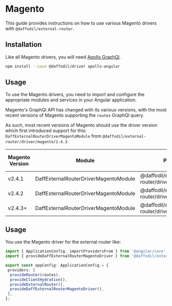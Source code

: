 # Magento

This guide provides instructions on how to use various Magento drivers with `@daffodil/external-router`.

## Installation

Like all Magento drivers, you will need [Apollo GraphQl](https://the-guild.dev/graphql/apollo-angular/docs).

```bash
npm install --save @daffodil/driver apollo-angular
```

## Usage

To use the Magento drivers, you need to import and configure the appropriate modules and services in your Angular application.

Magento's GraphQl API has changed with its various versions, with the most recent versions of Magento supporting the `routes` GraphQl query.

As such, most recent versions of Magento should use the driver version which first introduced support for this: `DaffExternalRouterDriverMagentoModule` from `@daffodil/external-router/driver/magento/2.4.3`.

| Magento Version | Module                                | Package                                        | SEO Data Support |
| --------------- | ------------------------------------- | ---------------------------------------------- | ---------------- |
| v2.4.1          | DaffExternalRouterDriverMagentoModule | @daffodil/external-router/driver/magento/2.4.1 | No               |
| v2.4.2          | DaffExternalRouterDriverMagentoModule | @daffodil/external-router/driver/magento/2.4.2 | No               |
| v2.4.3+         | DaffExternalRouterDriverMagentoModule | @daffodil/external-router/driver/magento/2.4.3 | Yes              |

## Usage

You use the Magento driver for the external router like:

```ts
import { ApplicationConfig, importProvidersFrom } from '@angular/core';
import { provideDaffExternalRouterMagentoDriver } from '@daffodil/external-router/driver/magento/2.4.3';

export const appConfig: ApplicationConfig = {
 providers: [
  provideRouter(routes),
  provideClientHydration(),
  provideExternalRouter(),
  provideDaffExternalRouterMagentoDriver(),
 ],
};
```
